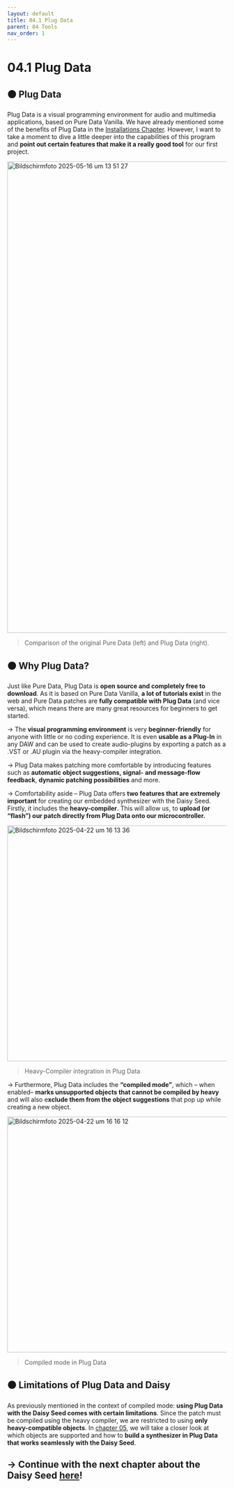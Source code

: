 ```yaml
---
layout: default
title: 04.1 Plug Data
parent: 04 Tools
nav_order: 1
---
```


# 04.1 Plug Data

## 🟠 Plug Data

Plug Data is a visual programming environment for audio and multimedia applications, based on Pure Data Vanilla. We have already mentioned some of the benefits of Plug Data in the [Installations Chapter]({{site.baseurl}}/chapter-02/02-Installations). However, I want to take a moment to dive a little deeper into the capabilities of this program and **point out certain features that make it a really good tool** for our first project.

<img width="1080" alt="Bildschirmfoto 2025-05-16 um 13 51 27" src="https://github.com/user-attachments/assets/cf08f6a5-1faa-4fc4-b15a-1b58fdea1e5f" />

> Comparison of the original Pure Data (left) and Plug Data (right).

## 🟠 Why Plug Data?
Just like Pure Data, Plug Data is **open source and completely free to download**. As it is based on Pure Data Vanilla, **a lot of tutorials exist** in the web and Pure Data patches are **fully compatible with Plug Data** (and vice versa), which means there are many great resources for beginners to get started. 

→ The **visual programming environment** is very **beginner-friendly** for anyone with little or no coding experience. It is even **usable as a Plug-In** in any DAW and can be used to create audio-plugins by exporting a patch as a .VST or .AU plugin via the heavy-compiler integration.

→ Plug Data makes patching more comfortable by introducing features such as **automatic object suggestions, signal- and message-flow feedback**, **dynamic patching possibilities** and more.

→ Comfortability aside – Plug Data offers **two features that are extremely important** for creating our embedded synthesizer with the Daisy Seed. Firstly, it includes the **heavy-compiler**. This will allow us, to **upload (or “flash”) our patch directly from Plug Data onto our microcontroller.** 

<img width="540" alt="Bildschirmfoto 2025-04-22 um 16 13 36" src="https://github.com/user-attachments/assets/e69faecd-58f7-4b33-a3ef-5c2b7f668ed2" />

> Heavy-Compiler integration in Plug Data

→ Furthermore, Plug Data includes the **“compiled mode”**, which – when enabled– **marks unsupported objects that cannot be compiled by heavy** and will also e**xclude them from the object suggestions** that pop up while creating a new object. 

<img width="540" alt="Bildschirmfoto 2025-04-22 um 16 16 12" src="https://github.com/user-attachments/assets/5318d019-bc78-45d5-b991-c55a9a1c7d43" />

> Compiled mode in Plug Data

## 🟠 Limitations of Plug Data and Daisy

As previously mentioned in the context of compiled mode: **using Plug Data with the Daisy Seed comes with certain limitations**. Since the patch must be compiled using the heavy compiler, we are restricted to using **only heavy-compatible objects**. In [chapter 05]({{site.baseurl}}/chapter-05/05-programming-a-synth), we will take a closer look at which objects are supported and how to **build a synthesizer in Plug Data that works seamlessly with the Daisy Seed**.

## → Continue with the next chapter about the Daisy Seed [here]({{site.baseurl}}/chapter-04/04-2-daisy-seed)!

